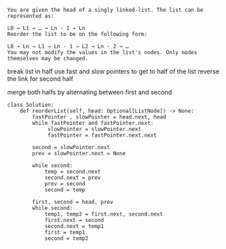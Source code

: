 
```
You are given the head of a singly linked-list. The list can be represented as:

L0 → L1 → … → Ln - 1 → Ln
Reorder the list to be on the following form:

L0 → Ln → L1 → Ln - 1 → L2 → Ln - 2 → …
You may not modify the values in the list's nodes. Only nodes themselves may be changed.
```

break list in half
	use fast and slow pointers to get to half of the list
reverse the link for second half

merge both halfs by alternating between first and second

```
class Solution:
    def reorderList(self, head: Optional[ListNode]) -> None:
        fastPointer , slowPointer = head.next, head
        while fastPointer and fastPointer.next:
             slowPointer = slowPointer.next
             fastPointer = fastPointer.next.next

        second = slowPointer.next
        prev = slowPointer.next = None

        while second:
            temp = second.next
            second.next = prev
            prev = second
            second = temp

        first, second = head, prev
        while second:
            temp1, temp2 = first.next, second.next
            first.next = second
            second.next = temp1
            first = temp1
            second = temp2
```